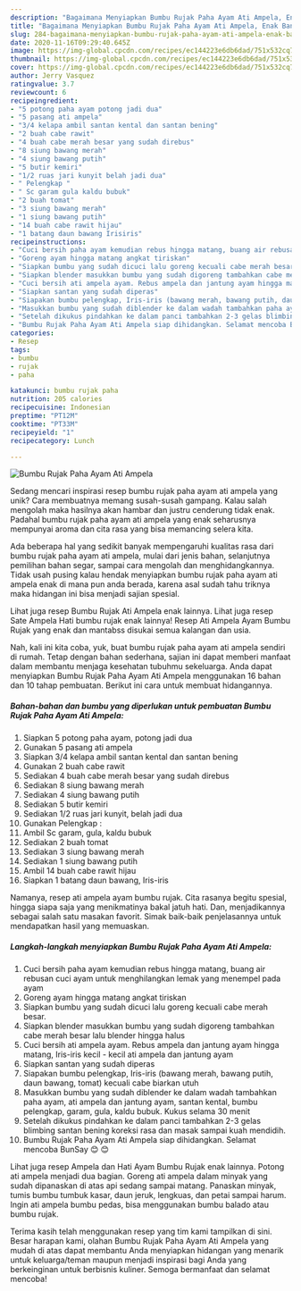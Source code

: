 ```yaml
---
description: "Bagaimana Menyiapkan Bumbu Rujak Paha Ayam Ati Ampela, Enak Banget"
title: "Bagaimana Menyiapkan Bumbu Rujak Paha Ayam Ati Ampela, Enak Banget"
slug: 284-bagaimana-menyiapkan-bumbu-rujak-paha-ayam-ati-ampela-enak-banget
date: 2020-11-16T09:29:40.645Z
image: https://img-global.cpcdn.com/recipes/ec144223e6db6dad/751x532cq70/bumbu-rujak-paha-ayam-ati-ampela-foto-resep-utama.jpg
thumbnail: https://img-global.cpcdn.com/recipes/ec144223e6db6dad/751x532cq70/bumbu-rujak-paha-ayam-ati-ampela-foto-resep-utama.jpg
cover: https://img-global.cpcdn.com/recipes/ec144223e6db6dad/751x532cq70/bumbu-rujak-paha-ayam-ati-ampela-foto-resep-utama.jpg
author: Jerry Vasquez
ratingvalue: 3.7
reviewcount: 6
recipeingredient:
- "5 potong paha ayam potong jadi dua"
- "5 pasang ati ampela"
- "3/4 kelapa ambil santan kental dan santan bening"
- "2 buah cabe rawit"
- "4 buah cabe merah besar yang sudah direbus"
- "8 siung bawang merah"
- "4 siung bawang putih"
- "5 butir kemiri"
- "1/2 ruas jari kunyit belah jadi dua"
- " Pelengkap "
- " Sc garam gula kaldu bubuk"
- "2 buah tomat"
- "3 siung bawang merah"
- "1 siung bawang putih"
- "14 buah cabe rawit hijau"
- "1 batang daun bawang Irisiris"
recipeinstructions:
- "Cuci bersih paha ayam kemudian rebus hingga matang, buang air rebusan cuci ayam untuk menghilangkan lemak yang menempel pada ayam"
- "Goreng ayam hingga matang angkat tiriskan"
- "Siapkan bumbu yang sudah dicuci lalu goreng kecuali cabe merah besar."
- "Siapkan blender masukkan bumbu yang sudah digoreng tambahkan cabe merah besar lalu blender hingga halus"
- "Cuci bersih ati ampela ayam. Rebus ampela dan jantung ayam hingga matang, Iris-iris kecil - kecil ati ampela dan jantung ayam"
- "Siapkan santan yang sudah diperas"
- "Siapakan bumbu pelengkap, Iris-iris (bawang merah, bawang putih, daun bawang, tomat) kecuali cabe biarkan utuh"
- "Masukkan bumbu yang sudah diblender ke dalam wadah tambahkan paha ayam, ati ampela dan jantung ayam, santan kental, bumbu pelengkap, garam, gula, kaldu bubuk. Kukus selama 30 menit"
- "Setelah dikukus pindahkan ke dalam panci tambahkan 2-3 gelas blimbing santan bening koreksi rasa dan masak sampai kuah mendidih."
- "Bumbu Rujak Paha Ayam Ati Ampela siap dihidangkan. Selamat mencoba BunSay 😊 😊"
categories:
- Resep
tags:
- bumbu
- rujak
- paha

katakunci: bumbu rujak paha 
nutrition: 205 calories
recipecuisine: Indonesian
preptime: "PT12M"
cooktime: "PT33M"
recipeyield: "1"
recipecategory: Lunch

---
```



![Bumbu Rujak Paha Ayam Ati Ampela](https://img-global.cpcdn.com/recipes/ec144223e6db6dad/751x532cq70/bumbu-rujak-paha-ayam-ati-ampela-foto-resep-utama.jpg)

Sedang mencari inspirasi resep bumbu rujak paha ayam ati ampela yang unik? Cara membuatnya memang susah-susah gampang. Kalau salah mengolah maka hasilnya akan hambar dan justru cenderung tidak enak. Padahal bumbu rujak paha ayam ati ampela yang enak seharusnya mempunyai aroma dan cita rasa yang bisa memancing selera kita.

Ada beberapa hal yang sedikit banyak mempengaruhi kualitas rasa dari bumbu rujak paha ayam ati ampela, mulai dari jenis bahan, selanjutnya pemilihan bahan segar, sampai cara mengolah dan menghidangkannya. Tidak usah pusing kalau hendak menyiapkan bumbu rujak paha ayam ati ampela enak di mana pun anda berada, karena asal sudah tahu triknya maka hidangan ini bisa menjadi sajian spesial.

Lihat juga resep Bumbu Rujak Ati Ampela enak lainnya. Lihat juga resep Sate Ampela Hati bumbu rujak enak lainnya! Resep Ati Ampela Ayam Bumbu Rujak yang enak dan mantabss disukai semua kalangan dan usia.


Nah, kali ini kita coba, yuk, buat bumbu rujak paha ayam ati ampela sendiri di rumah. Tetap dengan bahan sederhana, sajian ini dapat memberi manfaat dalam membantu menjaga kesehatan tubuhmu sekeluarga. Anda dapat menyiapkan Bumbu Rujak Paha Ayam Ati Ampela menggunakan 16 bahan dan 10 tahap pembuatan. Berikut ini cara untuk membuat hidangannya.

<!--inarticleads1-->

##### Bahan-bahan dan bumbu yang diperlukan untuk pembuatan Bumbu Rujak Paha Ayam Ati Ampela:

1. Siapkan 5 potong paha ayam, potong jadi dua
1. Gunakan 5 pasang ati ampela
1. Siapkan 3/4 kelapa ambil santan kental dan santan bening
1. Gunakan 2 buah cabe rawit
1. Sediakan 4 buah cabe merah besar yang sudah direbus
1. Sediakan 8 siung bawang merah
1. Sediakan 4 siung bawang putih
1. Sediakan 5 butir kemiri
1. Sediakan 1/2 ruas jari kunyit, belah jadi dua
1. Gunakan  Pelengkap :
1. Ambil  Sc garam, gula, kaldu bubuk
1. Sediakan 2 buah tomat
1. Sediakan 3 siung bawang merah
1. Sediakan 1 siung bawang putih
1. Ambil 14 buah cabe rawit hijau
1. Siapkan 1 batang daun bawang, Iris-iris


Namanya, resep ati ampela ayam bumbu rujak. Cita rasanya begitu spesial, hingga siapa saja yang menikmatinya bakal jatuh hati. Dan, menjadikannya sebagai salah satu masakan favorit. Simak baik-baik penjelasannya untuk mendapatkan hasil yang memuaskan. 

<!--inarticleads2-->

##### Langkah-langkah menyiapkan Bumbu Rujak Paha Ayam Ati Ampela:

1. Cuci bersih paha ayam kemudian rebus hingga matang, buang air rebusan cuci ayam untuk menghilangkan lemak yang menempel pada ayam
1. Goreng ayam hingga matang angkat tiriskan
1. Siapkan bumbu yang sudah dicuci lalu goreng kecuali cabe merah besar.
1. Siapkan blender masukkan bumbu yang sudah digoreng tambahkan cabe merah besar lalu blender hingga halus
1. Cuci bersih ati ampela ayam. Rebus ampela dan jantung ayam hingga matang, Iris-iris kecil - kecil ati ampela dan jantung ayam
1. Siapkan santan yang sudah diperas
1. Siapakan bumbu pelengkap, Iris-iris (bawang merah, bawang putih, daun bawang, tomat) kecuali cabe biarkan utuh
1. Masukkan bumbu yang sudah diblender ke dalam wadah tambahkan paha ayam, ati ampela dan jantung ayam, santan kental, bumbu pelengkap, garam, gula, kaldu bubuk. Kukus selama 30 menit
1. Setelah dikukus pindahkan ke dalam panci tambahkan 2-3 gelas blimbing santan bening koreksi rasa dan masak sampai kuah mendidih.
1. Bumbu Rujak Paha Ayam Ati Ampela siap dihidangkan. Selamat mencoba BunSay 😊 😊


Lihat juga resep Ampela dan Hati Ayam Bumbu Rujak enak lainnya. Potong ati ampela menjadi dua bagian. Goreng ati ampela dalam minyak yang sudah dipanaskan di atas api sedang sampai matang. Panaskan minyak, tumis bumbu tumbuk kasar, daun jeruk, lengkuas, dan petai sampai harum. Ingin ati ampela bumbu pedas, bisa menggunakan bumbu balado atau bumbu rujak. 

Terima kasih telah menggunakan resep yang tim kami tampilkan di sini. Besar harapan kami, olahan Bumbu Rujak Paha Ayam Ati Ampela yang mudah di atas dapat membantu Anda menyiapkan hidangan yang menarik untuk keluarga/teman maupun menjadi inspirasi bagi Anda yang berkeinginan untuk berbisnis kuliner. Semoga bermanfaat dan selamat mencoba!
